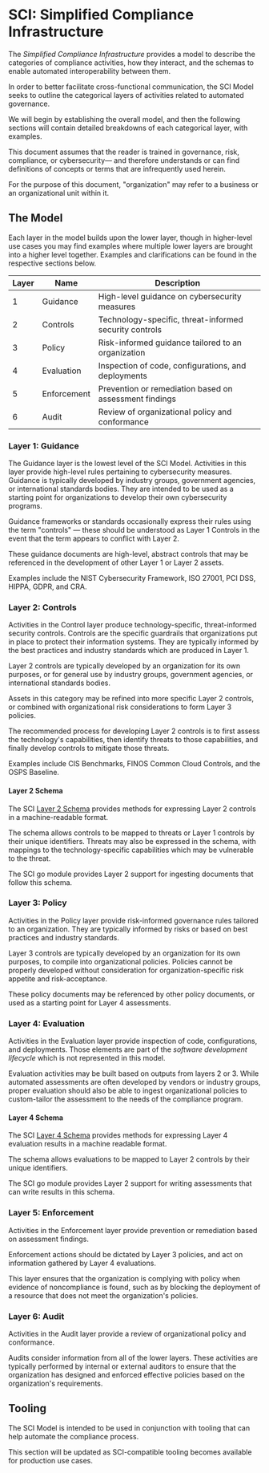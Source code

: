# SCI: Simplified Compliance Infrastructure

The _Simplified Compliance Infrastructure_ provides a model to describe the categories of compliance activities, how they interact, and the schemas to enable automated interoperability between them.

In order to better facilitate cross-functional communication, the SCI Model seeks to outline the categorical layers of activities related to automated governance.

We will begin by establishing the overall model, and then the following sections will contain detailed breakdowns of each categorical layer, with examples.

This document assumes that the reader is trained in governance, risk, compliance, or cybersecurity— and therefore understands or can find definitions of concepts or terms that are infrequently used herein.

For the purpose of this document, "organization" may refer to a business or an organizational unit within it.

## The Model

Each layer in the model builds upon the lower layer, though in higher-level use cases you may find examples where multiple lower layers are brought into a higher level together. Examples and clarifications can be found in the respective sections below.

| Layer | Name | Description |
|-------|------|-------------|
| 1 | Guidance | High-level guidance on cybersecurity measures |
| 2 | Controls | Technology-specific, threat-informed security controls |
| 3 | Policy | Risk-informed guidance tailored to an organization |
| 4 | Evaluation | Inspection of code, configurations, and deployments |
| 5 | Enforcement | Prevention or remediation based on assessment findings |
| 6 | Audit | Review of organizational policy and conformance |

### Layer 1: Guidance

The Guidance layer is the lowest level of the SCI Model. Activities in this layer provide high-level rules pertaining to cybersecurity measures. Guidance is typically developed by industry groups, government agencies, or international standards bodies. They are intended to be used as a starting point for organizations to develop their own cybersecurity programs.

Guidance frameworks or standards occasionally express their rules using the term "controls" — these should be understood as Layer 1 Controls in the event that the term appears to conflict with Layer 2.

These guidance documents are high-level, abstract controls that may be referenced in the development of other Layer 1 or Layer 2 assets.

Examples include the NIST Cybersecurity Framework, ISO 27001, PCI DSS, HIPPA, GDPR, and CRA.

### Layer 2: Controls

Activities in the Control layer produce technology-specific, threat-informed security controls. Controls are the specific guardrails that organizations put in place to protect their information systems. They are typically informed by the best practices and industry standards which are produced in Layer 1.

Layer 2 controls are typically developed by an organization for its own purposes, or for general use by industry groups, government agencies, or international standards bodies.

Assets in this category may be refined into more specific Layer 2 controls, or combined with organizational risk considerations to form Layer 3 policies.

The recommended process for developing Layer 2 controls is to first assess the technology's capabilities, then identify threats to those capabilities, and finally develop controls to mitigate those threats.

Examples include CIS Benchmarks, FINOS Common Cloud Controls, and the OSPS Baseline.

#### Layer 2 Schema

The SCI [Layer 2 Schema](./schemas/layer-2.cue) provides methods for expressing Layer 2 controls in a machine-readable format.

The schema allows controls to be mapped to threats or Layer 1 controls by their unique identifiers. Threats may also be expressed in the schema, with mappings to the technology-specific capabilities which may be vulnerable to the threat.

The SCI go module provides Layer 2 support for ingesting documents that follow this schema.

### Layer 3: Policy

Activities in the Policy layer provide risk-informed governance rules tailored to an organization. They are typically informed by risks or based on best practices and industry standards.

Layer 3 controls are typically developed by an organization for its own purposes, to compile into organizational policies. Policies cannot be properly developed without consideration for organization-specific risk appetite and risk-acceptance.

These policy documents may be referenced by other policy documents, or used as a starting point for Layer 4 assessments.

### Layer 4: Evaluation

Activities in the Evaluation layer provide inspection of code, configurations, and deployments. Those elements are part of the _software development lifecycle_ which is not represented in this model.

Evaluation activities may be built based on outputs from layers 2 or 3. While automated assessments are often developed by vendors or industry groups, proper evaluation should also be able to ingest organizational policies to custom-tailor the assessment to the needs of the compliance program.

#### Layer 4 Schema

The SCI [Layer 4 Schema](./schemas/layer-4.cue) provides methods for expressing Layer 4 evaluation results in a machine readable format.

The schema allows evaluations to be mapped to Layer 2 controls by their unique identifiers.

The SCI go module provides Layer 2 support for writing assessments that can write results in this schema.

### Layer 5: Enforcement

Activities in the Enforcement layer provide prevention or remediation based on assessment findings.

Enforcement actions should be dictated by Layer 3 policies, and act on information gathered by Layer 4 evaluations.

This layer ensures that the organization is complying with policy when evidence of noncompliance is found, such as by blocking the deployment of a resource that does not meet the organization's policies.

### Layer 6: Audit

Activities in the Audit layer provide a review of organizational policy and conformance.

Audits consider information from all of the lower layers. These activities are typically performed by internal or external auditors to ensure that the organization has designed and enforced effective policies based on the organization's requirements.

## Tooling

The SCI Model is intended to be used in conjunction with tooling that can help automate the compliance process.

This section will be updated as SCI-compatible tooling becomes available for production use cases.
